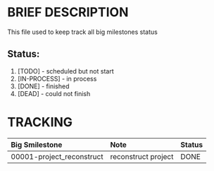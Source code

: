 # BRIEF DESCRIPTION
This file used to keep track all big milestones status

## Status:

1. [TODO]       - scheduled but not start
2. [IN-PROCESS] - in process
3. [DONE]       - finished
4. [DEAD]       - could not finish


# TRACKING

| Big Smilestone | Note | Status |
|:---------------|:-----|:-------|
| 00001-project_reconstruct | reconstruct project | DONE | 
